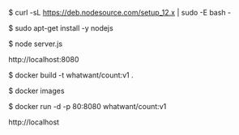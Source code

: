 $ curl -sL https://deb.nodesource.com/setup_12.x | sudo -E bash -

$ sudo apt-get install -y nodejs

$ node server.js

http://localhost:8080

$ docker build -t whatwant/count:v1 .

$ docker images

$ docker run -d -p 80:8080 whatwant/count:v1

http://localhost
